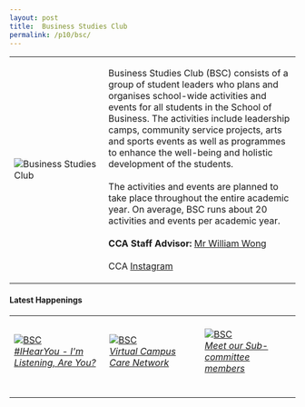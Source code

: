 ```yaml
---
layout: post
title:  Business Studies Club
permalink: /p10/bsc/
---
```


<div>
    <table>
        <tr>
            <td style="width:33%"><image src="{{site.baseurl}}/images/CCA_bsc.jpg" style="display:block;margin-left:auto;margin-right:auto;" alt="Business Studies Club"></image></td>
            <td>
                <p>
                    Business Studies Club (BSC) consists of a group of student leaders who plans and organises school-wide activities and events for all students in the School of Business. The activities include leadership camps, community service projects, arts and sports events as well as programmes to enhance the well-being and holistic development of the students.<br>
                    <br>
                    The activities and events are planned to take place throughout the entire academic year. On average, BSC runs about 20 activities and events per academic year.<br>
                    <br>
                    <b>CCA Staff Advisor:</b> <a href="mailto:willwong@tp.edu.sg">Mr William Wong</a><br>
                    <br>
                    CCA <a href="https://www.instagram.com/tpbsc">Instagram</a>
                </p>
            </td>
        </tr>
    </table>
</div>

#### Latest Happenings

<div>
    <table>
        <tr>
            <td style="width:33%"><br>
                <a href="https://www.instagram.com/p/CGzX1RJHF_L/">
                    <image src="{{site.baseurl}}/images/CCA-bsc_IG1.png" style="display:block;margin-left:auto;margin-right:auto;" alt="BSC">
                    <h6 style="margin-top:0%">#IHearYou - I'm Listening, Are You?</h6>
                    </image>
                </a>
            </td>
            <td style="width:33%"><br>
                <a href="https://www.instagram.com/p/CDh_H6Zny0F/">
                    <image src="{{site.baseurl}}/images/CCA-bsc_IG2.jpg" style="display:block;margin-left:auto;margin-right:auto;" alt="BSC">
                    <h6 style="margin-top:0%">Virtual Campus Care Network</h6>
                    </image>
                </a>
            </td>
            <td style="width:33%"><br>
                <a href="https://www.instagram.com/p/CD-XJiRHdiV/">
                    <image src="{{site.baseurl}}/images/CCA-bsc_IG3.jpg" style="display:block;margin-left:auto;margin-right:auto;" alt="BSC">
                    <h6 style="margin-top:0%">Meet our Sub-committee members</h6>    
                    </image>
                </a>
            </td>
        </tr>
    </table>
</div>
